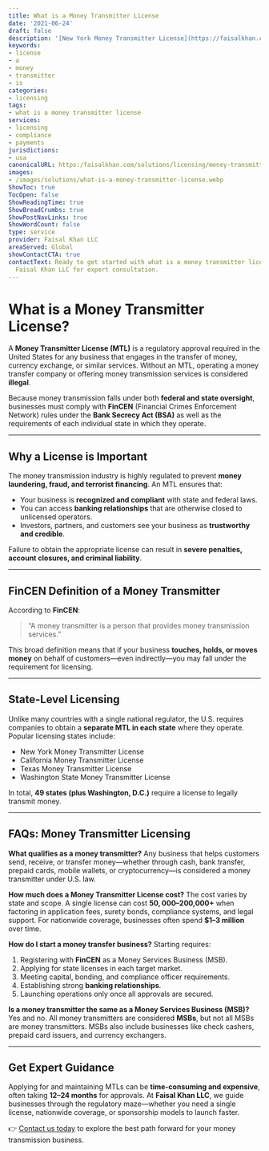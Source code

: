 ```yaml
---
title: What is a Money Transmitter License
date: '2021-06-24'
draft: false
description: '[New York Money Transmitter License](https://faisalkhan.com/services/money-transfer-license-money-transmitter-license/us-money-transmitter-license/mon...'
keywords:
- license
- a
- money
- transmitter
- is
categories:
- licensing
tags:
- what is a money transmitter license
services:
- licensing
- compliance
- payments
jurisdictions:
- usa
canonicalURL: https:/faisalkhan.com/solutions/licensing/money-transmitter-license-mtl/what-is-a-money-transmitter-license/
images:
- /images/solutions/what-is-a-money-transmitter-license.webp
ShowToc: true
TocOpen: false
ShowReadingTime: true
ShowBreadCrumbs: true
ShowPostNavLinks: true
ShowWordCount: false
type: service
provider: Faisal Khan LLC
areaServed: Global
showContactCTA: true
contactText: Ready to get started with what is a money transmitter license? Contact
  Faisal Khan LLC for expert consultation.
---
```


# What is a Money Transmitter License?

A **Money Transmitter License (MTL)** is a regulatory approval required in the United States for any business that engages in the transfer of money, currency exchange, or similar services. Without an MTL, operating a money transfer company or offering money transmission services is considered **illegal**.

Because money transmission falls under both **federal and state oversight**, businesses must comply with **FinCEN** (Financial Crimes Enforcement Network) rules under the **Bank Secrecy Act (BSA)** as well as the requirements of each individual state in which they operate.

------

## Why a License is Important

The money transmission industry is highly regulated to prevent **money laundering, fraud, and terrorist financing**. An MTL ensures that:

- Your business is **recognized and compliant** with state and federal laws.
- You can access **banking relationships** that are otherwise closed to unlicensed operators.
- Investors, partners, and customers see your business as **trustworthy and credible**.

Failure to obtain the appropriate license can result in **severe penalties, account closures, and criminal liability**.

------

## FinCEN Definition of a Money Transmitter

According to **FinCEN**:

> “A money transmitter is a person that provides money transmission services.”

This broad definition means that if your business **touches, holds, or moves money** on behalf of customers—even indirectly—you may fall under the requirement for licensing.

------

## State-Level Licensing

Unlike many countries with a single national regulator, the U.S. requires companies to obtain a **separate MTL in each state** where they operate. Popular licensing states include:

- New York Money Transmitter License
- California Money Transmitter License
- Texas Money Transmitter License
- Washington State Money Transmitter License

In total, **49 states (plus Washington, D.C.)** require a license to legally transmit money.

------

## FAQs: Money Transmitter Licensing

**What qualifies as a money transmitter?**
 Any business that helps customers send, receive, or transfer money—whether through cash, bank transfer, prepaid cards, mobile wallets, or cryptocurrency—is considered a money transmitter under U.S. law.

**How much does a Money Transmitter License cost?**
 The cost varies by state and scope. A single license can cost **$50,000–$200,000+** when factoring in application fees, surety bonds, compliance systems, and legal support. For nationwide coverage, businesses often spend **$1–3 million** over time.

**How do I start a money transfer business?**
 Starting requires:

1. Registering with **FinCEN** as a Money Services Business (MSB).
2. Applying for state licenses in each target market.
3. Meeting capital, bonding, and compliance officer requirements.
4. Establishing strong **banking relationships**.
5. Launching operations only once all approvals are secured.

**Is a money transmitter the same as a Money Services Business (MSB)?**
 Yes and no. All money transmitters are considered **MSBs**, but not all MSBs are money transmitters. MSBs also include businesses like check cashers, prepaid card issuers, and currency exchangers.

------

## Get Expert Guidance

Applying for and maintaining MTLs can be **time-consuming and expensive**, often taking **12–24 months** for approvals. At **Faisal Khan LLC**, we guide businesses through the regulatory maze—whether you need a single license, nationwide coverage, or sponsorship models to launch faster.

👉 [Contact us today](/contact) to explore the best path forward for your money transmission business.